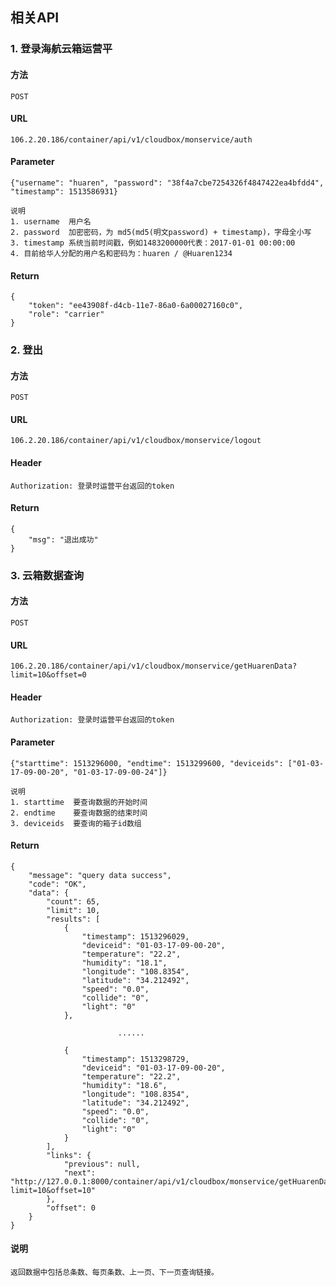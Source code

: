 ## 相关API


### 1. 登录海航云箱运营平
#### 方法
`POST`

#### URL

`106.2.20.186/container/api/v1/cloudbox/monservice/auth`

#### Parameter

```
{"username": "huaren", "password": "38f4a7cbe7254326f4847422ea4bfdd4", "timestamp": 1513586931}

说明
1. username  用户名
2. password  加密密码，为 md5(md5(明文password) + timestamp)，字母全小写
3. timestamp 系统当前时间戳，例如1483200000代表：2017-01-01 00:00:00
4. 目前给华人分配的用户名和密码为：huaren / @Huaren1234

```

#### Return

```
{
    "token": "ee43908f-d4cb-11e7-86a0-6a00027160c0",
    "role": "carrier"
}
```




### 2. 登出
#### 方法
`POST`

#### URL

`106.2.20.186/container/api/v1/cloudbox/monservice/logout`

#### Header

```
Authorization: 登录时运营平台返回的token

```

#### Return

```
{
    "msg": "退出成功"
}
```


### 3. 云箱数据查询
#### 方法
`POST`

#### URL

`106.2.20.186/container/api/v1/cloudbox/monservice/getHuarenData?limit=10&offset=0`

#### Header

```
Authorization: 登录时运营平台返回的token

```

#### Parameter

```
{"starttime": 1513296000, "endtime": 1513299600, "deviceids": ["01-03-17-09-00-20", "01-03-17-09-00-24"]}

说明
1. starttime  要查询数据的开始时间
2. endtime    要查询数据的结束时间
3. deviceids  要查询的箱子id数组

```

#### Return

```
{
    "message": "query data success",
    "code": "OK",
    "data": {
        "count": 65,
        "limit": 10,
        "results": [
            {
                "timestamp": 1513296029,
                "deviceid": "01-03-17-09-00-20",
                "temperature": "22.2",
                "humidity": "18.1",
                "longitude": "108.8354",
                "latitude": "34.212492",
                "speed": "0.0",
                "collide": "0",
                "light": "0"
            },
            
						......
                        
            {
                "timestamp": 1513298729,
                "deviceid": "01-03-17-09-00-20",
                "temperature": "22.2",
                "humidity": "18.6",
                "longitude": "108.8354",
                "latitude": "34.212492",
                "speed": "0.0",
                "collide": "0",
                "light": "0"
            }
        ],
        "links": {
            "previous": null,
            "next": "http://127.0.0.1:8000/container/api/v1/cloudbox/monservice/getHuarenData?limit=10&offset=10"
        },
        "offset": 0
    }
}
```

#### 说明

```
返回数据中包括总条数、每页条数、上一页、下一页查询链接。
```

